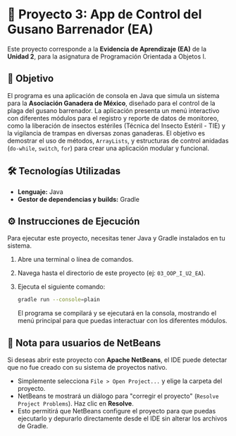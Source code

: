 # 🐛 Proyecto 3: App de Control del Gusano Barrenador (EA)

Este proyecto corresponde a la **Evidencia de Aprendizaje (EA)** de la **Unidad 2**, para la asignatura de Programación Orientada a Objetos I.

## 🎯 Objetivo

El programa es una aplicación de consola en Java que simula un sistema para la **Asociación Ganadera de México**, diseñado para el control de la plaga del gusano barrenador. La aplicación presenta un menú interactivo con diferentes módulos para el registro y reporte de datos de monitoreo, como la liberación de insectos estériles (Técnica del Insecto Estéril - TIE) y la vigilancia de trampas en diversas zonas ganaderas. El objetivo es demostrar el uso de métodos, `ArrayLists`, y estructuras de control anidadas (`do-while`, `switch`, `for`) para crear una aplicación modular y funcional.

## 🛠️ Tecnologías Utilizadas

- **Lenguaje:** Java
- **Gestor de dependencias y builds:** Gradle

## ⚙️ Instrucciones de Ejecución

Para ejecutar este proyecto, necesitas tener Java y Gradle instalados en tu sistema.

1.  Abre una terminal o línea de comandos.
2.  Navega hasta el directorio de este proyecto (ej: `03_OOP_I_U2_EA`).
3.  Ejecuta el siguiente comando:

    ```bash
    gradle run --console=plain
    ```

    El programa se compilará y se ejecutará en la consola, mostrando el menú principal para que puedas interactuar con los diferentes módulos.

## 📝 Nota para usuarios de NetBeans

Si deseas abrir este proyecto con **Apache NetBeans**, el IDE puede detectar que no fue creado con su sistema de proyectos nativo.

- Simplemente selecciona `File > Open Project...` y elige la carpeta del proyecto.
- NetBeans te mostrará un diálogo para "corregir el proyecto" (`Resolve Project Problems`). Haz clic en **Resolve**.
- Esto permitirá que NetBeans configure el proyecto para que puedas ejecutarlo y depurarlo directamente desde el IDE sin alterar los archivos de Gradle.
